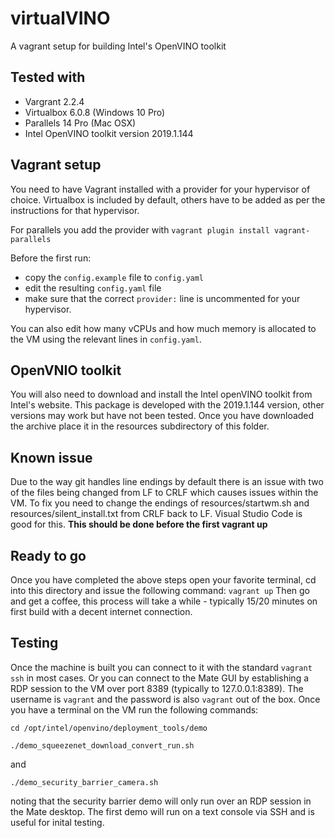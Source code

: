 # virtualVINO

A vagrant setup for building Intel's OpenVINO toolkit

## Tested with

- Vargrant 2.2.4
- Virtualbox 6.0.8 (Windows 10 Pro)
- Parallels 14 Pro (Mac OSX)
- Intel OpenVINO toolkit version 2019.1.144

## Vagrant setup

You need to have Vagrant installed with a provider for your hypervisor of choice.  Virtualbox is included by default, others have to be added as per the instructions for that hypervisor.

For parallels you add the provider with `vagrant plugin install vagrant-parallels`

Before the first run:
- copy the `config.example` file to `config.yaml` 
- edit the resulting `config.yaml` file 
- make sure that the correct `provider:` line is uncommented for your hypervisor.

You can also edit how many vCPUs and how much memory is allocated to the VM using the relevant lines in `config.yaml`.

## OpenVNIO toolkit

You will also need to download and install the Intel openVINO toolkit from Intel's website.  This package is developed with the 2019.1.144 version, other versions may work but have not been tested.  Once you have downloaded the archive place it in the resources subdirectory of this folder.

## Known issue

Due to the way git handles line endings by default there is an issue with two of the files being changed from LF to CRLF which causes issues within the VM.  To fix you need to change the endings of resources/startwm.sh and resources/silent_install.txt from CRLF back to LF.  Visual Studio Code is good for this.  **This should be done before the first vagrant up**

## Ready to go

Once you have completed the above steps open your favorite terminal, cd into this directory and issue the following command:
`vagrant up`
Then go and get a coffee, this process will take a while - typically 15/20 minutes on first build with a decent internet connection.

## Testing

Once the machine is built you can connect to it with the standard `vagrant ssh` in most cases.  Or you can connect to the Mate GUI by establishing a RDP session to the VM over port 8389 (typically to 127.0.0.1:8389).  The username is `vagrant` and the password is also `vagrant` out of the box.  Once you have a terminal on the VM run the following commands:

`cd /opt/intel/openvino/deployment_tools/demo`

`./demo_squeezenet_download_convert_run.sh`

and

`./demo_security_barrier_camera.sh`

noting that the security barrier demo will only run over an RDP session in the Mate desktop.  The first demo will run on a text console via SSH and is useful for inital testing.

